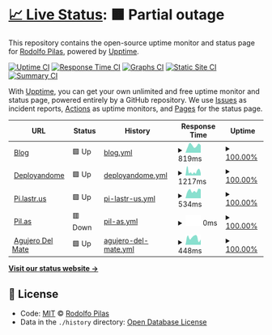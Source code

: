 # [📈 Live Status](https://pilasguru.github.io/upptime): <!--live status--> **🟧 Partial outage**

This repository contains the open-source uptime monitor and status page for [Rodolfo Pilas](http://pilas.guru), powered by [Upptime](https://github.com/upptime/upptime).

[![Uptime CI](https://github.com/koj-co/upptime/workflows/Uptime%20CI/badge.svg)](https://github.com/koj-co/upptime/actions?query=workflow%3A%22Uptime+CI%22)
[![Response Time CI](https://github.com/koj-co/upptime/workflows/Response%20Time%20CI/badge.svg)](https://github.com/koj-co/upptime/actions?query=workflow%3A%22Response+Time+CI%22)
[![Graphs CI](https://github.com/koj-co/upptime/workflows/Graphs%20CI/badge.svg)](https://github.com/koj-co/upptime/actions?query=workflow%3A%22Graphs+CI%22)
[![Static Site CI](https://github.com/koj-co/upptime/workflows/Static%20Site%20CI/badge.svg)](https://github.com/koj-co/upptime/actions?query=workflow%3A%22Static+Site+CI%22)
[![Summary CI](https://github.com/koj-co/upptime/workflows/Summary%20CI/badge.svg)](https://github.com/koj-co/upptime/actions?query=workflow%3A%22Summary+CI%22)

With [Upptime](https://upptime.js.org), you can get your own unlimited and free uptime monitor and status page, powered entirely by a GitHub repository. We use [Issues](https://github.com/pilasguru/upptime/issues) as incident reports, [Actions](https://github.com/pilasguru/upptime/actions) as uptime monitors, and [Pages](https://pilasguru.github.io/upptime) for the status page.

<!--start: status pages-->
<!-- This summary is generated by Upptime (https://github.com/upptime/upptime) -->
<!-- Do not edit this manually, your changes will be overwritten -->
<!-- prettier-ignore -->
| URL | Status | History | Response Time | Uptime |
| --- | ------ | ------- | ------------- | ------ |
| <img alt="" src="https://icons.duckduckgo.com/ip3/pilas.guru.ico" height="13"> [Blog](https://pilas.guru) | 🟩 Up | [blog.yml](https://github.com/pilasguru/upptime/commits/HEAD/history/blog.yml) | <details><summary><img alt="Response time graph" src="./graphs/blog/response-time-week.png" height="20"> 819ms</summary><br><a href="https://pilasguru.github.io/upptime/history/blog"><img alt="Response time 916" src="https://img.shields.io/endpoint?url=https%3A%2F%2Fraw.githubusercontent.com%2Fpilasguru%2Fupptime%2FHEAD%2Fapi%2Fblog%2Fresponse-time.json"></a><br><a href="https://pilasguru.github.io/upptime/history/blog"><img alt="24-hour response time 660" src="https://img.shields.io/endpoint?url=https%3A%2F%2Fraw.githubusercontent.com%2Fpilasguru%2Fupptime%2FHEAD%2Fapi%2Fblog%2Fresponse-time-day.json"></a><br><a href="https://pilasguru.github.io/upptime/history/blog"><img alt="7-day response time 819" src="https://img.shields.io/endpoint?url=https%3A%2F%2Fraw.githubusercontent.com%2Fpilasguru%2Fupptime%2FHEAD%2Fapi%2Fblog%2Fresponse-time-week.json"></a><br><a href="https://pilasguru.github.io/upptime/history/blog"><img alt="30-day response time 762" src="https://img.shields.io/endpoint?url=https%3A%2F%2Fraw.githubusercontent.com%2Fpilasguru%2Fupptime%2FHEAD%2Fapi%2Fblog%2Fresponse-time-month.json"></a><br><a href="https://pilasguru.github.io/upptime/history/blog"><img alt="1-year response time 957" src="https://img.shields.io/endpoint?url=https%3A%2F%2Fraw.githubusercontent.com%2Fpilasguru%2Fupptime%2FHEAD%2Fapi%2Fblog%2Fresponse-time-year.json"></a></details> | <details><summary><a href="https://pilasguru.github.io/upptime/history/blog">100.00%</a></summary><a href="https://pilasguru.github.io/upptime/history/blog"><img alt="All-time uptime 100.00%" src="https://img.shields.io/endpoint?url=https%3A%2F%2Fraw.githubusercontent.com%2Fpilasguru%2Fupptime%2FHEAD%2Fapi%2Fblog%2Fuptime.json"></a><br><a href="https://pilasguru.github.io/upptime/history/blog"><img alt="24-hour uptime 100.00%" src="https://img.shields.io/endpoint?url=https%3A%2F%2Fraw.githubusercontent.com%2Fpilasguru%2Fupptime%2FHEAD%2Fapi%2Fblog%2Fuptime-day.json"></a><br><a href="https://pilasguru.github.io/upptime/history/blog"><img alt="7-day uptime 100.00%" src="https://img.shields.io/endpoint?url=https%3A%2F%2Fraw.githubusercontent.com%2Fpilasguru%2Fupptime%2FHEAD%2Fapi%2Fblog%2Fuptime-week.json"></a><br><a href="https://pilasguru.github.io/upptime/history/blog"><img alt="30-day uptime 100.00%" src="https://img.shields.io/endpoint?url=https%3A%2F%2Fraw.githubusercontent.com%2Fpilasguru%2Fupptime%2FHEAD%2Fapi%2Fblog%2Fuptime-month.json"></a><br><a href="https://pilasguru.github.io/upptime/history/blog"><img alt="1-year uptime 100.00%" src="https://img.shields.io/endpoint?url=https%3A%2F%2Fraw.githubusercontent.com%2Fpilasguru%2Fupptime%2FHEAD%2Fapi%2Fblog%2Fuptime-year.json"></a></details>
| <img alt="" src="https://icons.duckduckgo.com/ip3/deployando.me.ico" height="13"> [Deployandome](https://deployando.me) | 🟩 Up | [deployandome.yml](https://github.com/pilasguru/upptime/commits/HEAD/history/deployandome.yml) | <details><summary><img alt="Response time graph" src="./graphs/deployandome/response-time-week.png" height="20"> 1217ms</summary><br><a href="https://pilasguru.github.io/upptime/history/deployandome"><img alt="Response time 1156" src="https://img.shields.io/endpoint?url=https%3A%2F%2Fraw.githubusercontent.com%2Fpilasguru%2Fupptime%2FHEAD%2Fapi%2Fdeployandome%2Fresponse-time.json"></a><br><a href="https://pilasguru.github.io/upptime/history/deployandome"><img alt="24-hour response time 1568" src="https://img.shields.io/endpoint?url=https%3A%2F%2Fraw.githubusercontent.com%2Fpilasguru%2Fupptime%2FHEAD%2Fapi%2Fdeployandome%2Fresponse-time-day.json"></a><br><a href="https://pilasguru.github.io/upptime/history/deployandome"><img alt="7-day response time 1217" src="https://img.shields.io/endpoint?url=https%3A%2F%2Fraw.githubusercontent.com%2Fpilasguru%2Fupptime%2FHEAD%2Fapi%2Fdeployandome%2Fresponse-time-week.json"></a><br><a href="https://pilasguru.github.io/upptime/history/deployandome"><img alt="30-day response time 1600" src="https://img.shields.io/endpoint?url=https%3A%2F%2Fraw.githubusercontent.com%2Fpilasguru%2Fupptime%2FHEAD%2Fapi%2Fdeployandome%2Fresponse-time-month.json"></a><br><a href="https://pilasguru.github.io/upptime/history/deployandome"><img alt="1-year response time 1181" src="https://img.shields.io/endpoint?url=https%3A%2F%2Fraw.githubusercontent.com%2Fpilasguru%2Fupptime%2FHEAD%2Fapi%2Fdeployandome%2Fresponse-time-year.json"></a></details> | <details><summary><a href="https://pilasguru.github.io/upptime/history/deployandome">100.00%</a></summary><a href="https://pilasguru.github.io/upptime/history/deployandome"><img alt="All-time uptime 100.00%" src="https://img.shields.io/endpoint?url=https%3A%2F%2Fraw.githubusercontent.com%2Fpilasguru%2Fupptime%2FHEAD%2Fapi%2Fdeployandome%2Fuptime.json"></a><br><a href="https://pilasguru.github.io/upptime/history/deployandome"><img alt="24-hour uptime 100.00%" src="https://img.shields.io/endpoint?url=https%3A%2F%2Fraw.githubusercontent.com%2Fpilasguru%2Fupptime%2FHEAD%2Fapi%2Fdeployandome%2Fuptime-day.json"></a><br><a href="https://pilasguru.github.io/upptime/history/deployandome"><img alt="7-day uptime 100.00%" src="https://img.shields.io/endpoint?url=https%3A%2F%2Fraw.githubusercontent.com%2Fpilasguru%2Fupptime%2FHEAD%2Fapi%2Fdeployandome%2Fuptime-week.json"></a><br><a href="https://pilasguru.github.io/upptime/history/deployandome"><img alt="30-day uptime 100.00%" src="https://img.shields.io/endpoint?url=https%3A%2F%2Fraw.githubusercontent.com%2Fpilasguru%2Fupptime%2FHEAD%2Fapi%2Fdeployandome%2Fuptime-month.json"></a><br><a href="https://pilasguru.github.io/upptime/history/deployandome"><img alt="1-year uptime 100.00%" src="https://img.shields.io/endpoint?url=https%3A%2F%2Fraw.githubusercontent.com%2Fpilasguru%2Fupptime%2FHEAD%2Fapi%2Fdeployandome%2Fuptime-year.json"></a></details>
| <img alt="" src="https://icons.duckduckgo.com/ip3/pi.lastr.us.ico" height="13"> [Pi.lastr.us](https://pi.lastr.us) | 🟩 Up | [pi-lastr-us.yml](https://github.com/pilasguru/upptime/commits/HEAD/history/pi-lastr-us.yml) | <details><summary><img alt="Response time graph" src="./graphs/pi-lastr-us/response-time-week.png" height="20"> 534ms</summary><br><a href="https://pilasguru.github.io/upptime/history/pi-lastr-us"><img alt="Response time 478" src="https://img.shields.io/endpoint?url=https%3A%2F%2Fraw.githubusercontent.com%2Fpilasguru%2Fupptime%2FHEAD%2Fapi%2Fpi-lastr-us%2Fresponse-time.json"></a><br><a href="https://pilasguru.github.io/upptime/history/pi-lastr-us"><img alt="24-hour response time 447" src="https://img.shields.io/endpoint?url=https%3A%2F%2Fraw.githubusercontent.com%2Fpilasguru%2Fupptime%2FHEAD%2Fapi%2Fpi-lastr-us%2Fresponse-time-day.json"></a><br><a href="https://pilasguru.github.io/upptime/history/pi-lastr-us"><img alt="7-day response time 534" src="https://img.shields.io/endpoint?url=https%3A%2F%2Fraw.githubusercontent.com%2Fpilasguru%2Fupptime%2FHEAD%2Fapi%2Fpi-lastr-us%2Fresponse-time-week.json"></a><br><a href="https://pilasguru.github.io/upptime/history/pi-lastr-us"><img alt="30-day response time 496" src="https://img.shields.io/endpoint?url=https%3A%2F%2Fraw.githubusercontent.com%2Fpilasguru%2Fupptime%2FHEAD%2Fapi%2Fpi-lastr-us%2Fresponse-time-month.json"></a><br><a href="https://pilasguru.github.io/upptime/history/pi-lastr-us"><img alt="1-year response time 509" src="https://img.shields.io/endpoint?url=https%3A%2F%2Fraw.githubusercontent.com%2Fpilasguru%2Fupptime%2FHEAD%2Fapi%2Fpi-lastr-us%2Fresponse-time-year.json"></a></details> | <details><summary><a href="https://pilasguru.github.io/upptime/history/pi-lastr-us">100.00%</a></summary><a href="https://pilasguru.github.io/upptime/history/pi-lastr-us"><img alt="All-time uptime 100.00%" src="https://img.shields.io/endpoint?url=https%3A%2F%2Fraw.githubusercontent.com%2Fpilasguru%2Fupptime%2FHEAD%2Fapi%2Fpi-lastr-us%2Fuptime.json"></a><br><a href="https://pilasguru.github.io/upptime/history/pi-lastr-us"><img alt="24-hour uptime 100.00%" src="https://img.shields.io/endpoint?url=https%3A%2F%2Fraw.githubusercontent.com%2Fpilasguru%2Fupptime%2FHEAD%2Fapi%2Fpi-lastr-us%2Fuptime-day.json"></a><br><a href="https://pilasguru.github.io/upptime/history/pi-lastr-us"><img alt="7-day uptime 100.00%" src="https://img.shields.io/endpoint?url=https%3A%2F%2Fraw.githubusercontent.com%2Fpilasguru%2Fupptime%2FHEAD%2Fapi%2Fpi-lastr-us%2Fuptime-week.json"></a><br><a href="https://pilasguru.github.io/upptime/history/pi-lastr-us"><img alt="30-day uptime 100.00%" src="https://img.shields.io/endpoint?url=https%3A%2F%2Fraw.githubusercontent.com%2Fpilasguru%2Fupptime%2FHEAD%2Fapi%2Fpi-lastr-us%2Fuptime-month.json"></a><br><a href="https://pilasguru.github.io/upptime/history/pi-lastr-us"><img alt="1-year uptime 100.00%" src="https://img.shields.io/endpoint?url=https%3A%2F%2Fraw.githubusercontent.com%2Fpilasguru%2Fupptime%2FHEAD%2Fapi%2Fpi-lastr-us%2Fuptime-year.json"></a></details>
| <img alt="" src="https://icons.duckduckgo.com/ip3/pil.as.ico" height="13"> [Pil.as](http://pil.as) | 🟥 Down | [pil-as.yml](https://github.com/pilasguru/upptime/commits/HEAD/history/pil-as.yml) | <details><summary><img alt="Response time graph" src="./graphs/pil-as/response-time-week.png" height="20"> 0ms</summary><br><a href="https://pilasguru.github.io/upptime/history/pil-as"><img alt="Response time 353" src="https://img.shields.io/endpoint?url=https%3A%2F%2Fraw.githubusercontent.com%2Fpilasguru%2Fupptime%2FHEAD%2Fapi%2Fpil-as%2Fresponse-time.json"></a><br><a href="https://pilasguru.github.io/upptime/history/pil-as"><img alt="24-hour response time 0" src="https://img.shields.io/endpoint?url=https%3A%2F%2Fraw.githubusercontent.com%2Fpilasguru%2Fupptime%2FHEAD%2Fapi%2Fpil-as%2Fresponse-time-day.json"></a><br><a href="https://pilasguru.github.io/upptime/history/pil-as"><img alt="7-day response time 0" src="https://img.shields.io/endpoint?url=https%3A%2F%2Fraw.githubusercontent.com%2Fpilasguru%2Fupptime%2FHEAD%2Fapi%2Fpil-as%2Fresponse-time-week.json"></a><br><a href="https://pilasguru.github.io/upptime/history/pil-as"><img alt="30-day response time 513" src="https://img.shields.io/endpoint?url=https%3A%2F%2Fraw.githubusercontent.com%2Fpilasguru%2Fupptime%2FHEAD%2Fapi%2Fpil-as%2Fresponse-time-month.json"></a><br><a href="https://pilasguru.github.io/upptime/history/pil-as"><img alt="1-year response time 364" src="https://img.shields.io/endpoint?url=https%3A%2F%2Fraw.githubusercontent.com%2Fpilasguru%2Fupptime%2FHEAD%2Fapi%2Fpil-as%2Fresponse-time-year.json"></a></details> | <details><summary><a href="https://pilasguru.github.io/upptime/history/pil-as">100.00%</a></summary><a href="https://pilasguru.github.io/upptime/history/pil-as"><img alt="All-time uptime 100.00%" src="https://img.shields.io/endpoint?url=https%3A%2F%2Fraw.githubusercontent.com%2Fpilasguru%2Fupptime%2FHEAD%2Fapi%2Fpil-as%2Fuptime.json"></a><br><a href="https://pilasguru.github.io/upptime/history/pil-as"><img alt="24-hour uptime 100.00%" src="https://img.shields.io/endpoint?url=https%3A%2F%2Fraw.githubusercontent.com%2Fpilasguru%2Fupptime%2FHEAD%2Fapi%2Fpil-as%2Fuptime-day.json"></a><br><a href="https://pilasguru.github.io/upptime/history/pil-as"><img alt="7-day uptime 100.00%" src="https://img.shields.io/endpoint?url=https%3A%2F%2Fraw.githubusercontent.com%2Fpilasguru%2Fupptime%2FHEAD%2Fapi%2Fpil-as%2Fuptime-week.json"></a><br><a href="https://pilasguru.github.io/upptime/history/pil-as"><img alt="30-day uptime 100.00%" src="https://img.shields.io/endpoint?url=https%3A%2F%2Fraw.githubusercontent.com%2Fpilasguru%2Fupptime%2FHEAD%2Fapi%2Fpil-as%2Fuptime-month.json"></a><br><a href="https://pilasguru.github.io/upptime/history/pil-as"><img alt="1-year uptime 100.00%" src="https://img.shields.io/endpoint?url=https%3A%2F%2Fraw.githubusercontent.com%2Fpilasguru%2Fupptime%2FHEAD%2Fapi%2Fpil-as%2Fuptime-year.json"></a></details>
| <img alt="" src="https://icons.duckduckgo.com/ip3/www.agujerodelmate.org.ico" height="13"> [Agujero Del Mate](http://www.agujerodelmate.org) | 🟩 Up | [agujero-del-mate.yml](https://github.com/pilasguru/upptime/commits/HEAD/history/agujero-del-mate.yml) | <details><summary><img alt="Response time graph" src="./graphs/agujero-del-mate/response-time-week.png" height="20"> 448ms</summary><br><a href="https://pilasguru.github.io/upptime/history/agujero-del-mate"><img alt="Response time 627" src="https://img.shields.io/endpoint?url=https%3A%2F%2Fraw.githubusercontent.com%2Fpilasguru%2Fupptime%2FHEAD%2Fapi%2Fagujero-del-mate%2Fresponse-time.json"></a><br><a href="https://pilasguru.github.io/upptime/history/agujero-del-mate"><img alt="24-hour response time 600" src="https://img.shields.io/endpoint?url=https%3A%2F%2Fraw.githubusercontent.com%2Fpilasguru%2Fupptime%2FHEAD%2Fapi%2Fagujero-del-mate%2Fresponse-time-day.json"></a><br><a href="https://pilasguru.github.io/upptime/history/agujero-del-mate"><img alt="7-day response time 448" src="https://img.shields.io/endpoint?url=https%3A%2F%2Fraw.githubusercontent.com%2Fpilasguru%2Fupptime%2FHEAD%2Fapi%2Fagujero-del-mate%2Fresponse-time-week.json"></a><br><a href="https://pilasguru.github.io/upptime/history/agujero-del-mate"><img alt="30-day response time 497" src="https://img.shields.io/endpoint?url=https%3A%2F%2Fraw.githubusercontent.com%2Fpilasguru%2Fupptime%2FHEAD%2Fapi%2Fagujero-del-mate%2Fresponse-time-month.json"></a><br><a href="https://pilasguru.github.io/upptime/history/agujero-del-mate"><img alt="1-year response time 548" src="https://img.shields.io/endpoint?url=https%3A%2F%2Fraw.githubusercontent.com%2Fpilasguru%2Fupptime%2FHEAD%2Fapi%2Fagujero-del-mate%2Fresponse-time-year.json"></a></details> | <details><summary><a href="https://pilasguru.github.io/upptime/history/agujero-del-mate">100.00%</a></summary><a href="https://pilasguru.github.io/upptime/history/agujero-del-mate"><img alt="All-time uptime 100.00%" src="https://img.shields.io/endpoint?url=https%3A%2F%2Fraw.githubusercontent.com%2Fpilasguru%2Fupptime%2FHEAD%2Fapi%2Fagujero-del-mate%2Fuptime.json"></a><br><a href="https://pilasguru.github.io/upptime/history/agujero-del-mate"><img alt="24-hour uptime 100.00%" src="https://img.shields.io/endpoint?url=https%3A%2F%2Fraw.githubusercontent.com%2Fpilasguru%2Fupptime%2FHEAD%2Fapi%2Fagujero-del-mate%2Fuptime-day.json"></a><br><a href="https://pilasguru.github.io/upptime/history/agujero-del-mate"><img alt="7-day uptime 100.00%" src="https://img.shields.io/endpoint?url=https%3A%2F%2Fraw.githubusercontent.com%2Fpilasguru%2Fupptime%2FHEAD%2Fapi%2Fagujero-del-mate%2Fuptime-week.json"></a><br><a href="https://pilasguru.github.io/upptime/history/agujero-del-mate"><img alt="30-day uptime 100.00%" src="https://img.shields.io/endpoint?url=https%3A%2F%2Fraw.githubusercontent.com%2Fpilasguru%2Fupptime%2FHEAD%2Fapi%2Fagujero-del-mate%2Fuptime-month.json"></a><br><a href="https://pilasguru.github.io/upptime/history/agujero-del-mate"><img alt="1-year uptime 100.00%" src="https://img.shields.io/endpoint?url=https%3A%2F%2Fraw.githubusercontent.com%2Fpilasguru%2Fupptime%2FHEAD%2Fapi%2Fagujero-del-mate%2Fuptime-year.json"></a></details>

<!--end: status pages-->

[**Visit our status website →**](https://pilasguru.github.io/upptime)

## 📄 License

- Code: [MIT](./LICENSE) © [Rodolfo Pilas](http://pilas.guru)
- Data in the `./history` directory: [Open Database License](https://opendatacommons.org/licenses/odbl/1-0/)
